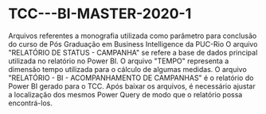 # TCC---BI-MASTER-2020-1
Arquivos referentes a monografia utilizada como parâmetro para conclusão do curso de Pós Graduação em Business Intelligence da PUC-Rio
O arquivo "RELATÓRIO DE STATUS - CAMPANHA" se refere a base de dados principal utilizada no relatório no Power BI.
O arquivo "TEMPO" representa a dimensão tempo utilizada para o cálculo de algumas medidas.
O arquivo "RELATÓRIO - BI - ACOMPANHAMENTO DE CAMPANHAS" é o relatório do Power BI gerado para o TCC.
Após baixar os arquivos, é necessário ajustar a localização dos mesmos Power Query de modo que o relatório possa encontrá-los.
